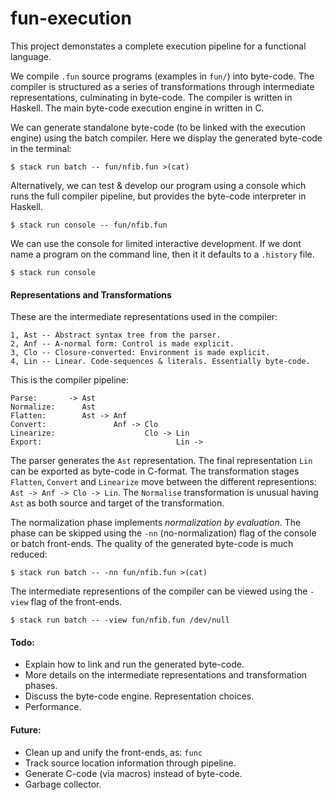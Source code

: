 # fun-execution

This project demonstates a complete execution pipeline for a functional language.

We compile `.fun` source programs (examples in `fun/`) into byte-code. The compiler is structured as a series of transformations through intermediate representations, culminating in byte-code. The compiler is written in Haskell. The main byte-code execution engine in written in C.

We can generate standalone byte-code (to be linked with the execution engine) using the batch compiler. Here we display the generated byte-code in the terminal:

    $ stack run batch -- fun/nfib.fun >(cat)


Alternatively, we can test & develop our program using a console which runs the full compiler pipeline, but provides the byte-code interpreter in Haskell.

    $ stack run console -- fun/nfib.fun


We can use the console for limited interactive development. If we dont name a program on the command line, then it it defaults to a `.history` file.

    $ stack run console

#### Representations and Transformations

These are the intermediate representations used in the compiler:

    1, Ast -- Abstract syntax tree from the parser.
    2, Anf -- A-normal form: Control is made explicit.
    3, Clo -- Closure-converted: Environment is made explicit.
    4, Lin -- Linear. Code-sequences & literals. Essentially byte-code.

This is the  compiler pipeline:

    Parse:       -> Ast
    Normalize:      Ast
    Flatten:        Ast -> Anf
    Convert:               Anf -> Clo
    Linearize:                    Clo -> Lin
    Export:                              Lin ->

The parser generates the `Ast` representation.  The final representation `Lin` can be exported as byte-code in C-format. The transformation stages `Flatten`, `Convert` and `Linearize` move between the different representions: `Ast -> Anf -> Clo -> Lin`. The `Normalise` transformation is unusual having `Ast` as both source and target of the transformation.


The normalization phase implements _normalization by evaluation_. The phase can be skipped using the `-nn` (no-normalization) flag of the console or batch front-ends. The quality of the generated byte-code is much reduced:

    $ stack run batch -- -nn fun/nfib.fun >(cat)


The intermediate representions of the compiler can be viewed using the `-view` flag of the front-ends.

    $ stack run batch -- -view fun/nfib.fun /dev/null

#### Todo:

- Explain how to link and run the generated byte-code.
- More details on the intermediate representations and transformation phases.
- Discuss the byte-code engine. Representation choices.
- Performance.

#### Future:

- Clean up and unify the front-ends, as: `func`
- Track source location information through pipeline.
- Generate C-code (via macros) instead of byte-code.
- Garbage collector.
